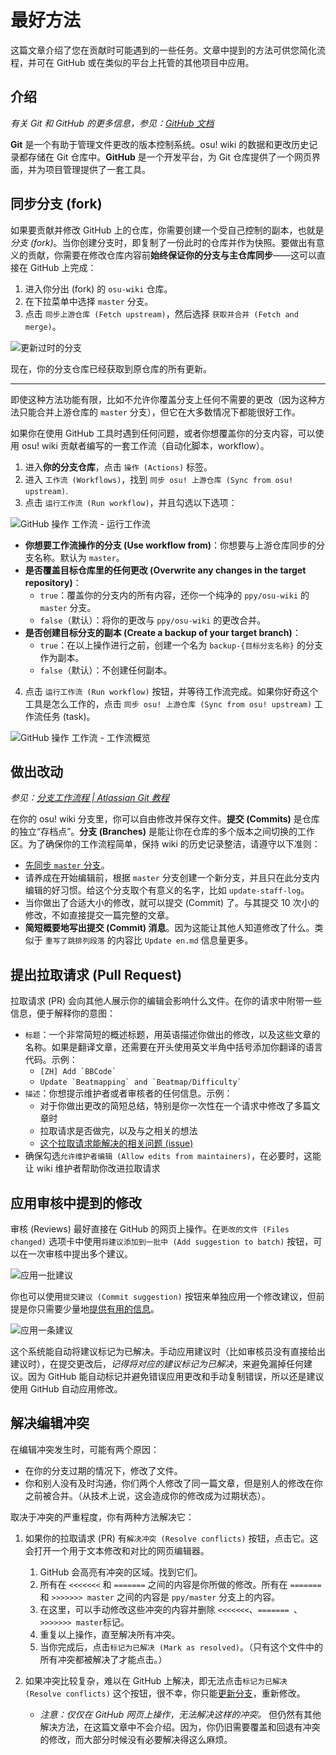 # 最好方法

这篇文章介绍了您在贡献时可能遇到的一些任务。文章中提到的方法可供您简化流程，并可在 GitHub 或在类似的平台上托管的其他项目中应用。

## 介绍

*有关 Git 和 GitHub 的更多信息，参见：[GitHub 文档](https://docs.github.com/zh)*

**Git** 是一个有助于管理文件更改的版本控制系统。osu! wiki 的数据和更改历史记录都存储在 Git 仓库中。**GitHub** 是一个开发平台，为 Git 仓库提供了一个网页界面，并为项目管理提供了一套工具。

## 同步分支 (fork)

如果要贡献并修改 GitHub 上的仓库，你需要创建一个受自己控制的副本，也就是*分支 (fork)*。当你创建分支时，即复制了一份此时的仓库并作为快照。要做出有意义的贡献，你需要在修改仓库内容前**始终保证你的分支与主仓库同步**——这可以直接在 GitHub 上完成：

1. 进入你分出 (fork) 的 `osu-wiki` 仓库。
2. 在下拉菜单中选择  `master` 分支。
3. 点击 `同步上游仓库 (Fetch upstream)`，然后选择  `获取并合并 (Fetch and merge)`。

![](img/update-branch.png "更新过时的分支")

现在，你的分支仓库已经获取到原仓库的所有更新。

---

即使这种方法功能有限，比如不允许你覆盖分支上任何不需要的更改（因为这种方法只能合并上游仓库的 `master` 分支），但它在大多数情况下都能很好工作。

如果你在使用 GitHub 工具时遇到任何问题，或者你想覆盖你的分支内容，可以使用 osu! wiki 贡献者编写的一套工作流（自动化脚本，workflow）。

1. 进入**你的分支仓库**，点击 `操作 (Actions)` 标签。
2. 进入 `工作流 (Workflows)`，找到 `同步 osu! 上游仓库 (Sync from osu! upstream)`.
3. 点击 `运行工作流 (Run workflow)`，并且勾选以下选项：

![](img/github-actions-workflow-dialog.png "GitHub 操作 工作流 - 运行工作流")

- **你想要工作流操作的分支 (Use workflow from)**：你想要与上游仓库同步的分支名称。默认为 `master`。
- **是否覆盖目标仓库里的任何更改 (Overwrite any changes in the target repository)**：
  - `true`：覆盖你的分支内的所有内容，还你一个纯净的  `ppy/osu-wiki` 的 `master` 分支。
  - `false`（默认）：将你的更改与 `ppy/osu-wiki` 的更改合并。
- **是否创建目标分支的副本 (Create a backup of your target branch)**：
  - `true`：在以上操作进行之前，创建一个名为 `backup-{目标分支名称}` 的分支作为副本。
  - `false`（默认）：不创建任何副本。

4. 点击 `运行工作流 (Run workflow)` 按钮，并等待工作流完成。如果你好奇这个工具是怎么工作的，点击 `同步 osu! 上游仓库 (Sync from osu! upstream)` 工作流任务 (task)。

![](img/github-actions-workflow-overview.png "GitHub 操作 工作流 - 工作流概览")

## 做出改动

*参见：[分支工作流程 | Atlassian Git 教程](https://www.atlassian.com/git/tutorials/comparing-workflows/forking-workflow)*

在你的 osu! wiki 分支里，你可以自由修改并保存文件。**提交 (Commits)** 是仓库的独立“存档点”。**分支 (Branches)** 是能让你在仓库的多个版本之间切换的工作区。为了确保你的工作流程简单，保持 wiki 的历史记录整洁，请遵守以下准则：

- [先同步 `master` 分支](#同步分支-(fork))。
- 请养成在开始编辑前，根据 `master` 分支创建一个新分支，并且只在此分支内编辑的好习惯。给这个分支取个有意义的名字，比如 `update-staff-log`。<!-- https://www.atlassian.com/git/tutorials/comparing-workflows/forking-workflow is the explanation, but it doesn't really fit in here -->
- 当你做出了合适大小的修改，就可以提交 (Commit) 了。与其提交 10 次小的修改，不如直接提交一篇完整的文章。
- **简短概要地写出提交 (Commit) 消息**。因为这能让其他人知道修改了什么。类似于 `重写了跳排列段落` 的内容比  `Update en.md` 信息量更多。

## 提出拉取请求 (Pull Request)

拉取请求 (PR) 会向其他人展示你的编辑会影响什么文件。在你的请求中附带一些信息，便于解释你的意图：

- `标题`：一个非常简短的概述标题，用英语描述你做出的修改，以及这些文章的名称。如果是翻译文章，还需要在开头使用英文半角中括号添加你翻译的语言代码。示例：
  - ``[ZH] Add `BBCode` ``
  - ``Update `Beatmapping` and `Beatmap/Difficulty` ``
- `描述`：你想提示维护者或者审核者的任何信息。示例：
  - 对于你做出更改的简短总结，特别是你一次性在一个请求中修改了多篇文章时
  - 拉取请求是否做完，以及与之相关的想法
  - [这个拉取请求能解决的相关问题 (issue)](https://docs.github.com/zh/issues/tracking-your-work-with-issues/linking-a-pull-request-to-an-issue)
- 确保勾选`允许维护者编辑 (Allow edits from maintainers)`，在必要时，这能让 wiki 维护者帮助你改进拉取请求

## 应用审核中提到的修改

审核 (Reviews) 最好直接在 GitHub 的网页上操作。在`更改的文件 (Files changed)` 选项卡中使用`将建议添加到一批中 (Add suggestion to batch)` 按钮，可以在一次审核中提出多个建议。

![应用一批建议](img/applying-batch-review.gif)

你也可以使用`提交建议 (Commit suggestion)` 按钮来单独应用一个修改建议，但前提是你只需要少量地[提供有用的信息](#做出改动)。

![应用一条建议](img/applying-single-review.gif)

这个系统能自动将建议标记为已解决。手动应用建议时（比如审核员没有直接给出建议时），在提交更改后，*记得将对应的建议标记为已解决*，来避免漏掉任何建议。因为 GitHub 能自动标记并避免错误应用更改和手动复制错误，所以还是建议使用 GitHub 自动应用修改。

## 解决编辑冲突

在编辑冲突发生时，可能有两个原因：

- 在你的分支过期的情况下，修改了文件。
- 你和别人没有及时沟通，你们两个人修改了同一篇文章，但是别人的修改在你之前被合并。（从技术上说，这会造成你的修改成为过期状态）。

取决于冲突的严重程度，你有两种方法解决它：

1. 如果你的拉取请求 (PR) 有`解决冲突 (Resolve conflicts)` 按钮，点击它。这会打开一个用于文本修改和对比的网页编辑器。

   1. GitHub 会高亮有冲突的区域。找到它们。
   2. 所有在 `<<<<<<<` 和 `=======` 之间的内容是你所做的修改。所有在 `=======` 和 `>>>>>>> master` 之间的内容是 `ppy/master` 分支上的内容。
   3. 在这里，可以手动修改这些冲突的内容并删除 `<<<<<<<`、`======= `、`>>>>>>> master`标记。
   4. 重复以上操作，直至解决所有冲突。
   5. 当你完成后，点击`标记为已解决 (Mark as resolved)`。（只有这个文件中的所有冲突都被解决了才能点击。）

2. 如果冲突比较复杂，难以在 GitHub 上解决，即无法点击`标记为已解决 (Resolve conflicts)` 这个按钮，很不幸，你只能[更新分支](#同步分支-(fork))，重新修改。
   - *注意：仅仅在 GitHub 网页上操作，无法解决这样的冲突。* 但仍然有其他解决方法，在这篇文章中不会介绍。因为，你仍旧需要覆盖和回退有冲突的修改，而大部分时候没有必要解决得这么麻烦。
